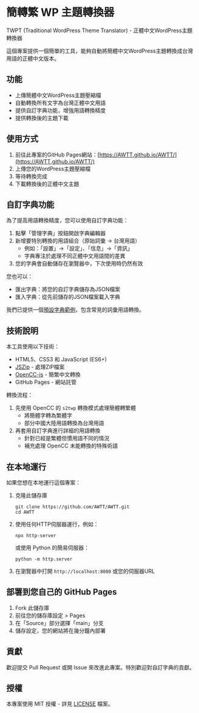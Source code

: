 # 簡轉繁 WP 主題轉換器

TWPT (Traditional WordPress Theme Translator) - 正體中文WordPress主題轉換器

這個專案提供一個簡單的工具，能夠自動將簡體中文WordPress主題轉換成台灣用語的正體中文版本。

## 功能

- 上傳簡體中文WordPress主題壓縮檔
- 自動轉換所有文字為台灣正體中文用語
- 提供自訂字典功能，增強用語轉換精度
- 提供轉換後的主題下載

## 使用方式

1. 前往此專案的GitHub Pages網站：[https://AWTT.github.io/AWTT/](https://AWTT.github.io/AWTT/)
2. 上傳您的WordPress主題壓縮檔
3. 等待轉換完成
4. 下載轉換後的正體中文主題

## 自訂字典功能

為了提高用語轉換精度，您可以使用自訂字典功能：

1. 點擊「管理字典」按鈕開啟字典編輯器
2. 新增要特別轉換的用語組合（原始詞彙 → 台灣用語）
   - 例如：「設置」→「設定」、「信息」→「資訊」
   - 字典專注於處理不同正體中文用語間的差異
3. 您的字典會自動儲存在瀏覽器中，下次使用時仍然有效

您也可以：
- 匯出字典：將您的自訂字典儲存為JSON檔案
- 匯入字典：從先前儲存的JSON檔案載入字典

我們已提供一個[預設字典範例](default_dictionary.json)，包含常見的詞彙用語轉換。

## 技術說明

本工具使用以下技術：

- HTML5、CSS3 和 JavaScript (ES6+)
- [JSZip](https://stuk.github.io/jszip/) - 處理ZIP檔案
- [OpenCC-js](https://github.com/nk2028/opencc-js) - 簡繁中文轉換
- GitHub Pages - 網站託管

轉換流程：
1. 先使用 OpenCC 的 `s2twp` 轉換模式處理簡體轉繁體
   - 將簡體字轉為繁體字
   - 部分中國大陸用語轉換為台灣用語
2. 再套用自訂字典進行詳細的用語轉換
   - 針對已經是繁體但慣用語不同的情況
   - 補充處理 OpenCC 未能轉換的特殊術語

## 在本地運行

如果您想在本地運行這個專案：

1. 克隆此儲存庫
   ```
   git clone https://github.com/AWTT/AWTT.git
   cd AWTT
   ```

2. 使用任何HTTP伺服器運行，例如：
   ```
   npx http-server
   ```
   或使用 Python 的簡易伺服器：
   ```
   python -m http.server
   ```

3. 在瀏覽器中打開 `http://localhost:8080` 或您的伺服器URL

## 部署到您自己的 GitHub Pages

1. Fork 此儲存庫
2. 前往您的儲存庫設定 > Pages
3. 在「Source」部分選擇「main」分支
4. 儲存設定，您的網站將在幾分鐘內部署

## 貢獻

歡迎提交 Pull Request 或開 Issue 來改進此專案。特別歡迎對自訂字典的貢獻。

## 授權

本專案使用 MIT 授權 - 詳見 [LICENSE](LICENSE) 檔案。 
